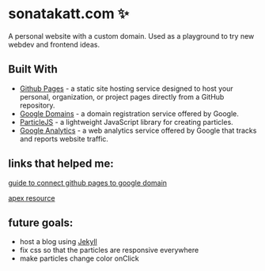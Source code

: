 # sonatakatt.com :sparkles:

A personal website with a custom domain. Used as a playground to try new webdev and frontend ideas.

## Built With
* [Github Pages](https://pages.github.com/) - a static site hosting service designed to host your personal, organization, or project pages directly from a GitHub repository.
* [Google Domains](https://domains.google/#/) -  a domain registration service offered by Google.
* [ParticleJS](https://vincentgarreau.com/particles.js/) - a lightweight JavaScript library for creating particles.
* [Google Analytics](https://www.google.com/analytics/) -  a web analytics service offered by Google that tracks and reports website traffic. 

## links that helped me:

[guide to connect github pages to google domain](http://www.curtismlarson.com/blog/2015/04/12/github-pages-google-domains/)

[apex resource](https://help.github.com/en/articles/setting-up-an-apex-domain)
## future goals:
* host a blog using [Jekyll](https://help.github.com/articles/using-jekyll-as-a-static-site-generator-with-github-pages/)
* fix css so that the particles are responsive everywhere
* make particles change color onClick
